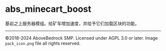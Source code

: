# abs_minecart_boost

基岩之上服务器模组。给矿车增加速度，并给予它们加载区块的功能。

---

©2018-2024 AboveBedrock SMP. Licensed under AGPL 3.0 or later. Image `pack_icon.png` file all rights reserved.